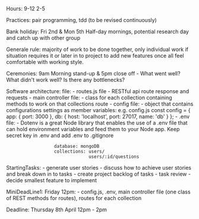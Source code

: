 Hours: 9-12 2-5 

Practices: pair programming, tdd (to be revised continuously)

Bank holiday: Fri 2nd & Mon 5th Half-day mornings, potential research day and catch up with other group

Generale rule: majority of work to be done together, only individual work if situation requires it or later in to 
project to add new features once all feel comfortable with working style. 

Ceremonies: 9am Morning stand-up & 5pm close off - What went well? What didn't work well? Is there any bottlenecks?

Software architecture: file: - routes.js file - RESTful api route response and requests
                             - main controller file: - class for each collection containing methods to work on that
                                                       collections route
                             - config file: - object that contains configurations settings as member variables:
                                        e.g.
                                            config.js
                                            const config = {
                                                            app: {
                                                                  port: 3000
                                                                 },
                                                            db: {
                                                                  host: 'localhost',
                                                                  port: 27017,
                                                                  name: 'db'
                                                                 }
                                                             };
                             - .env file: - Dotenv is a great Node library that enables the use of a .env file that can
                                            hold environment variables and feed them to your Node app. Keep secret key in
                                            .env and add .env to .gitignore

                      database: mongoDB
                      collections: users/
                                   users/:id/questions



StartingTasks: - generate user stories
               - discuss how to achieve user stories and break down in to tasks
               - create project backlog of tasks
               - task review
               - decide smallest feature to implement

MiniDeadLine1: Friday 12pm: - config.js, .env, main controller file (one class of REST methods for routes), routes
                              for each collection

Deadline: Thursday 8th April 12pm - 2pm
